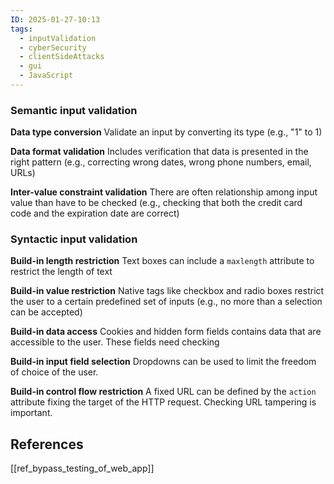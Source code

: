 ```yaml
---
ID: 2025-01-27-10:13
tags:
  - inputValidation
  - cyberSecurity
  - clientSideAttacks
  - gui
  - JavaScript
---
```

### Semantic input validation

**Data type conversion**
Validate an input by converting its type (e.g., "1" to 1)

**Data format validation**
Includes verification that data is presented in the right pattern (e.g., correcting wrong dates, wrong phone numbers, email, URLs)

**Inter-value constraint validation**
There are often relationship among input value than have to be checked (e.g., checking that both the credit card code and the expiration date are correct)

### Syntactic input validation

**Build-in length restriction**
Text boxes can include a `maxlength` attribute to restrict the length of text

**Build-in value restriction**
Native tags like checkbox and radio boxes restrict the user to a certain predefined set of inputs (e.g., no more than a selection can be accepted)

**Build-in data access**
Cookies and hidden form fields contains data that are accessible to the user. These fields need checking

**Build-in input field selection**
Dropdowns can be used to limit the freedom of choice of the user.

**Build-in control flow restriction**
A fixed URL can be defined by the `action` attribute fixing the target of the HTTP request. Checking URL tampering is important.
## References
[[ref_bypass_testing_of_web_app]]